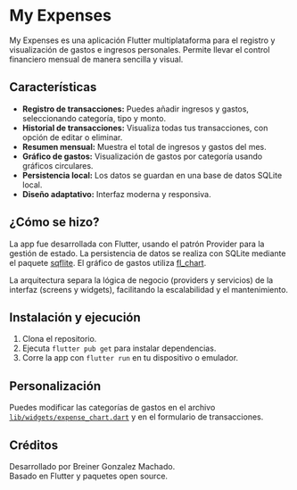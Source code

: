 # My Expenses

My Expenses es una aplicación Flutter multiplataforma para el registro y visualización de gastos e ingresos personales. Permite llevar el control financiero mensual de manera sencilla y visual.

## Características

- **Registro de transacciones:** Puedes añadir ingresos y gastos, seleccionando categoría, tipo y monto.
- **Historial de transacciones:** Visualiza todas tus transacciones, con opción de editar o eliminar.
- **Resumen mensual:** Muestra el total de ingresos y gastos del mes.
- **Gráfico de gastos:** Visualización de gastos por categoría usando gráficos circulares.
- **Persistencia local:** Los datos se guardan en una base de datos SQLite local.
- **Diseño adaptativo:** Interfaz moderna y responsiva.
  
## ¿Cómo se hizo?

La app fue desarrollada con Flutter, usando el patrón Provider para la gestión de estado. La persistencia de datos se realiza con SQLite mediante el paquete [sqflite](https://pub.dev/packages/sqflite). El gráfico de gastos utiliza [fl_chart](https://pub.dev/packages/fl_chart).

La arquitectura separa la lógica de negocio (providers y servicios) de la interfaz (screens y widgets), facilitando la escalabilidad y el mantenimiento.

## Instalación y ejecución

1. Clona el repositorio.
2. Ejecuta `flutter pub get` para instalar dependencias.
3. Corre la app con `flutter run` en tu dispositivo o emulador.

## Personalización

Puedes modificar las categorías de gastos en el archivo [`lib/widgets/expense_chart.dart`](lib/widgets/expense_chart.dart) y en el formulario de transacciones.

## Créditos

Desarrollado por Breiner Gonzalez Machado.  
Basado en Flutter y paquetes open source.

